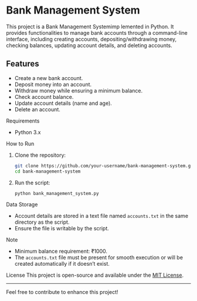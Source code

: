 # Bank Management System

This project is a Bank Management Systemimp lemented in Python. It provides functionalities to manage bank accounts through a command-line interface, including creating accounts, depositing/withdrawing money, checking balances, updating account details, and deleting accounts.

## Features
- Create a new bank account.
- Deposit money into an account.
- Withdraw money while ensuring a minimum balance.
- Check account balance.
- Update account details (name and age).
- Delete an account.

Requirements
- Python 3.x

How to Run
1. Clone the repository:
   ```bash
   git clone https://github.com/your-username/bank-management-system.git
   cd bank-management-system
   ```
2. Run the script:
   ```bash
   python bank_management_system.py
   ```

 Data Storage
- Account details are stored in a text file named `accounts.txt` in the same directory as the script.
- Ensure the file is writable by the script.

Note
- Minimum balance requirement: ₹1000.
- The `accounts.txt` file must be present for smooth execution or will be created automatically if it doesn’t exist.

License
This project is open-source and available under the [MIT License](LICENSE).

---

Feel free to contribute to enhance this project!
